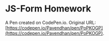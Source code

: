 # JS-Form Homework

A Pen created on CodePen.io. Original URL: [https://codepen.io/Pavendhan/pen/PoPKOGP](https://codepen.io/Pavendhan/pen/PoPKOGP).


